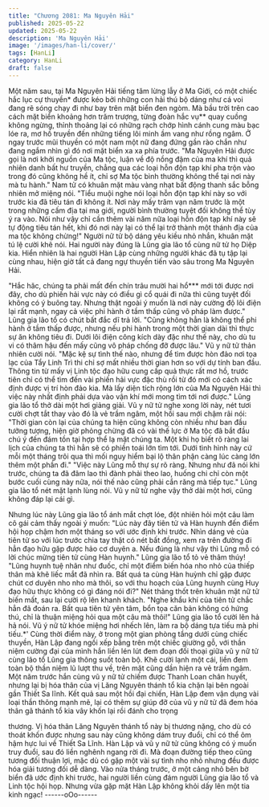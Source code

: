 ```yaml
---
title: "Chương 2081: Ma Nguyên Hải"
published: 2025-05-22
updated: 2025-05-22
description: 'Ma Nguyên Hải'
image: '/images/han-li/cover/'
tags: [HanLi]
category: HanLi
draft: false
---
```


Một năm sau, tại Ma Nguyên Hải tiếng tăm lừng lẫy ở Ma Giới, có
một chiếc hắc lục cự thuyền* được kéo bởi những con hải thú bộ
dáng như cá voi đang rẽ sóng chạy đi như bay trên mặt biển đen
ngòm.
Mà bầu trời trên cao cách mặt biển khoảng hơn trăm trượng, từng
đoàn hắc vụ** quay cuồng không ngừng, thỉnh thoảng lại có
những rạch chớp hình cánh cung màu bạc lóe ra, mơ hồ truyền
đến những tiếng lôi minh ầm vang như rồng ngâm.
Ở ngay trước mũi thuyền có một nam một nữ đang đứng gần rào
chắn như đang ngắm nhìn gì đó nơi mặt biển xa xa phía trước.
"Ma Nguyên Hải được gọi là nơi khởi nguồn của Ma tộc, luận về
độ nồng đậm của ma khí thì quả nhiên danh bất hư truyền, chẳng
qua các loại hỗn độn tạp khí pha trộn vào trong đó cũng không hề
ít, chỉ sợ Ma tộc bình thường không thể tại nơi này mà tu hành."
Nam tử có khuân mặt màu vàng nhạt bất động thanh sắc bỗng
nhiên mở miệng nói.
"Tiểu muội nghe nói loại hỗn độn tạp khí này so với trước kia đã
tiêu tán đi không ít. Nơi này mấy trăm vạn năm trước là một trong
những cấm địa tại ma giới, người bình thường tuyệt đối không thể
tùy ý ra vào. Nói như vậy chỉ cần thêm vài năm nữa loại hỗn độn
tạp khí này sẽ tự động tiêu tán hết, khi đó nơi này lại có thể lại trở
thành một thánh địa của ma tộc không chừng!" Người nữ tử bộ
dáng yêu kiều nhỏ nhắn, khuân mặt tú lệ cười khẽ nói.
Hai người này đúng là Lũng gia lão tổ cùng nữ tử họ Diệp kia.
Hiển nhiên là hai người Hàn Lập cùng những người khác đã tụ
tập lại cùng nhau, hiện giờ tất cả đang ngự thuyền tiến vào sâu
trong Ma Nguyên Hải.

"Hắc hăc, chúng ta phải mất đến chín trâu mười hai hổ*** mới tới
được nơi đây, cho dù phiến hải vực này có điều gì cổ quái đi nữa
thì cũng tuyệt đối không có ý buông tay. Nhưng thật ngoài ý muốn
là nơi này cường độ lôi điện lại rất mạnh, ngay cả việc phi hành ở
tầm thấp cũng vô pháp làm được." Lũng gia lão tổ có chút bất đắc
dĩ trả lời.
"Cũng không hẳn là không thể phi hành ở tầm thấp được, nhưng
nếu phi hành trong một thời gian dài thì thực sự ăn không tiêu đi.
Dưới lôi điện công kích dày đặc như thế này, cho dù tu vi có thâm
hậu đến mấy cũng vô pháp chống đỡ được lâu." Vũ y nữ tử thản
nhiên cười nói.
"Mặc kệ sự tình thế nào, nhưng để tìm được hòn đảo nơi tọa lạc
của Tẩy Linh Trì thi chỉ sợ mất nhiều thời gian hơn so với dự tính
ban đầu. Thông tin từ mấy vị Linh tộc đạo hữu cung cấp quả thực
rất mơ hồ, trước tiên chỉ có thể tìm đến vài phiến hải vực đặc thù
rồi từ đó mới có cách xác định được vị trí hòn đảo kia. Mà lấy diện
tích rộng lớn của Ma Nguyên Hải thì việc này nhất định phải dựa
vào vận khí mới mong tìm tới nơi được." Lũng gia lão tổ thở dài
một hơi giảng giải.
Vũ y nữ tử nghe xong lời này, nét tươi cười chợt tắt thay vào đó
là vẻ trầm ngâm, một hồi sau mới chậm rãi nói:
"Thời gian còn lại của chúng ta hiện cũng không còn nhiều như
ban đầu tưởng tượng, hiện giờ phỏng chừng đã có vài thế lực ở
Ma tộc đã bắt đầu chú ý đến đám tồn tại hợp thể lạ mặt chúng ta.
Một khi họ biết rõ ràng lai lịch của chúng ta thì hẳn sẽ có phiền
toái lớn tìm tới. Dưới tình hình này cứ mỗi một tháng trôi qua thì
mối nguy hiểm bại lộ thân phận càng lúc càng lớn thêm một phần
đi."
"Việc này Lũng mỗ thự sự rõ ràng. Nhưng như đã nói khi trước,
chúng ta đã đâm lao thì đành phải theo lao, huống chi chỉ còn một
bước cuối cùng này nữa, nói thế nào cũng phải cắn răng mà tiếp
tục." Lũng gia lão tổ nét mặt lạnh lùng nói.
Vũ y nữ tử nghe vậy thở dài một hơi, cũng không đáp lại cái gì.

Nhưng lúc này Lũng gia lão tổ ánh mắt chợt lóe, đột nhiên hỏi một
câu làm cô gái cảm thấy ngoài ý muốn:
"Lúc này đây tiên tử và Hàn huynh đến điểm hội họp chậm hơn
một tháng so với ước định khi trước. Nhìn dáng vẻ của tiên tử so
với lúc trước chia tay thật có nét bất đồng, xem ra trên đường đi
hẳn đạo hữu gặp được hảo cơ duyên a. Nếu đúng là như vậy thì
Lũng mỗ có lời chúc mừng tiên tử cùng Hàn huynh."
Lũng gia lão tổ tỏ vẻ thâm thúy!
"Lũng huynh tuệ nhãn như đuốc, chỉ một điểm biến hóa nho nhỏ
của thiếp thân mà khẽ liếc mắt đã nhìn ra. Bất quá ta cùng Hàn
huỳnh chỉ gặp được chút cơ duyên nho nho mà thôi, so với thu
hoạch của Lũng huynh cùng Huy đạo hữu thực không có gì đáng
nói đi?" Nét thảng thốt trên khuân mặt nữ tử biến mất, sau lại
cười rộ lên khanh khách.
"Nghe khẩu khí của tiên tử chắc hẳn đã đoán ra. Bất qua tiên tử
yên tâm, bổn tọa căn bản không có hứng thú, chỉ là thuận miệng
hỏi qua một câu mà thôi!" Lũng gia lão tổ cười lên hả hả nói.
Vũ ý nữ tử khóe miệng hơi nhếch lên, làm ra bộ dáng tựa tiếu mà
phi tiếu.*'
Cùng thời điểm này, ở trong một gian phòng tầng dưới cùng chiếc
thuyền, Hàn Lập đang ngồi xếp bằng trên một chiếc giường gỗ,
với thần niệm cường đại của mình hắn liền lén lút đem đoạn đối
thoại giữa vũ y nữ tử cùng lão tổ Lũng gia thông suốt toàn bộ.
Khẽ cười lạnh một cái, liền đem toàn bộ thần niệm lũ lượt thu về,
trên mặt cũng dần hiện ra vẻ trầm ngâm.
Một năm trước hắn cùng vũ y nữ tử chiếm được Thanh Loan
chân huyết, nhưng lại bị hóa thân của vị Lăng Nguyên thánh tổ
kia chặn lại bên ngoài gần Thiết Sa lĩnh.
Kết quả sau một hồi đại chiến, Hàn Lập đem vận dụng vài loại
thần thông mạnh mẽ, lại có thêm sự giúp đỡ của vũ y nữ tử đã
đem hóa thân gã thánh tổ kia vây khốn lại rồi đánh cho trọng

thương.
Vị hóa thân Lăng Nguyên thánh tổ này bị thương nặng, cho dù có
thoát khốn được nhưng sau này cũng không dám truy đuổi, chỉ có
thể ôm hậm hực lui về Thiết Sa Lĩnh.
Hàn Lập và vũ y nữ tử cũng không có ý muốn truy đuổi, sau đó
liền nghênh ngang rời đi. Mà đoạn đường tiếp theo cũng tương
đối thuận lợi, mặc dù có gặp một vài sự tình nho nhỏ nhưng đều
được hóa giải tương đối dễ dàng.
Vào nửa tháng trước, ở một cảng nhỏ bên bờ biển đã ước định
khi trước, hai người liền cùng đám người Lũng gia lão tổ và Linh
tộc hội họp.
Nhưng vừa gặp mặt Hàn Lập không khỏi dấy lên một tia kinh
ngạc!
------oOo------
